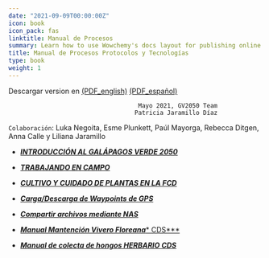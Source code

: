 ```yaml
---
date: "2021-09-09T00:00:00Z"
icon: book
icon_pack: fas
linktitle: Manual de Procesos
summary: Learn how to use Wowchemy's docs layout for publishing online courses, software documentation, and tutorials.
title: Manual de Procesos Protocolos y Tecnologías
type: book
weight: 1
---
```


Descargar version en [(PDF_english)](/manuals/chapter1/Manual_vol_english.pdf) [(PDF_español)](/manuals/chapter1/Manual_Vol.pdf)

                                        Mayo 2021, GV2050 Team
                                       Patricia Jaramillo Díaz
`Colaboración`: Luka Negoita, Esme Plunkett, Paúl Mayorga, Rebecca Ditgen, Anna Calle y Liliana Jaramillo


+ [***INTRODUCCIÓN AL GALÁPAGOS VERDE 2050***](https://gv2050program-wiki.netlify.app/manuals/chapter1/1_seccion1/)


+ [***TRABAJANDO EN CAMPO***](https://gv2050program-wiki.netlify.app/manuals/chapter1/2_seccion2/)

+ [***CULTIVO Y CUIDADO DE PLANTAS EN LA FCD***](https://gv2050program-wiki.netlify.app/manuals/chapter1/3_seccion3/)

+ [***Carga/Descarga de Waypoints de GPS***](https://gv2050program-wiki.netlify.app/manuals/chapter1/4_seccion4/)

+ [***Compartir archivos mediante NAS***](https://gv2050program-wiki.netlify.app/manuals/chapter1/5_seccion5/)

+ [***Manual Mantención Vivero Floreana**** CDS***](https://gv2050program-wiki.netlify.app/manuals/chapter1/6_seccion6/)

+ [***Manual de colecta de hongos HERBARIO CDS***](https://gv2050program-wiki.netlify.app/manuals/chapter1/7_seccion7/)


  
